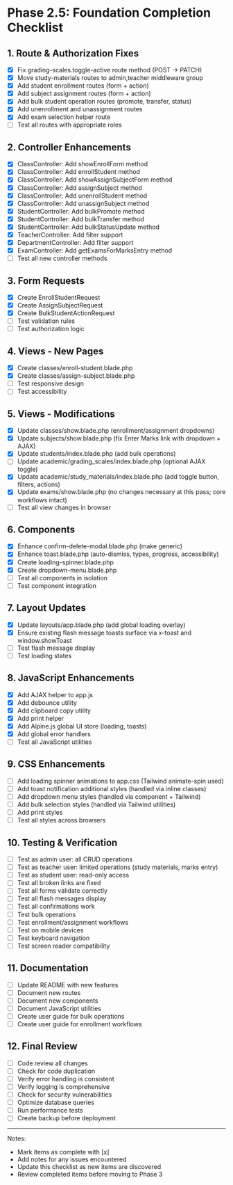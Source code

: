 # Phase 2.5: Foundation Completion Checklist

## 1. Route & Authorization Fixes
- [x] Fix grading-scales.toggle-active route method (POST → PATCH)
- [x] Move study-materials routes to admin,teacher middleware group
- [x] Add student enrollment routes (form + action)
- [x] Add subject assignment routes (form + action)
- [x] Add bulk student operation routes (promote, transfer, status)
- [x] Add unenrollment and unassignment routes
- [x] Add exam selection helper route
- [ ] Test all routes with appropriate roles

## 2. Controller Enhancements
- [x] ClassController: Add showEnrollForm method
- [x] ClassController: Add enrollStudent method
- [x] ClassController: Add showAssignSubjectForm method
- [x] ClassController: Add assignSubject method
- [x] ClassController: Add unenrollStudent method
- [x] ClassController: Add unassignSubject method
- [x] StudentController: Add bulkPromote method
- [x] StudentController: Add bulkTransfer method
- [x] StudentController: Add bulkStatusUpdate method
- [x] TeacherController: Add filter support
- [x] DepartmentController: Add filter support
- [x] ExamController: Add getExamsForMarksEntry method
- [ ] Test all new controller methods

## 3. Form Requests
- [x] Create EnrollStudentRequest
- [x] Create AssignSubjectRequest
- [x] Create BulkStudentActionRequest
- [ ] Test validation rules
- [ ] Test authorization logic

## 4. Views - New Pages
- [x] Create classes/enroll-student.blade.php
- [x] Create classes/assign-subject.blade.php
- [ ] Test responsive design
- [ ] Test accessibility

## 5. Views - Modifications
- [x] Update classes/show.blade.php (enrollment/assignment dropdowns)
- [x] Update subjects/show.blade.php (fix Enter Marks link with dropdown + AJAX)
- [x] Update students/index.blade.php (add bulk operations)
- [ ] Update academic/grading_scales/index.blade.php (optional AJAX toggle)
- [x] Update academic/study_materials/index.blade.php (add toggle button, filters, actions)
- [x] Update exams/show.blade.php (no changes necessary at this pass; core workflows intact)
- [ ] Test all view changes in browser

## 6. Components
- [x] Enhance confirm-delete-modal.blade.php (make generic)
- [x] Enhance toast.blade.php (auto-dismiss, types, progress, accessibility)
- [x] Create loading-spinner.blade.php
- [x] Create dropdown-menu.blade.php
- [ ] Test all components in isolation
- [ ] Test component integration

## 7. Layout Updates
- [x] Update layouts/app.blade.php (add global loading overlay)
- [x] Ensure existing flash message toasts surface via x-toast and window.showToast
- [ ] Test flash message display
- [ ] Test loading states

## 8. JavaScript Enhancements
- [x] Add AJAX helper to app.js
- [x] Add debounce utility
- [x] Add clipboard copy utility
- [x] Add print helper
- [x] Add Alpine.js global UI store (loading, toasts)
- [x] Add global error handlers
- [ ] Test all JavaScript utilities

## 9. CSS Enhancements
- [ ] Add loading spinner animations to app.css (Tailwind animate-spin used)
- [ ] Add toast notification additional styles (handled via inline classes)
- [ ] Add dropdown menu styles (handled via component + Tailwind)
- [ ] Add bulk selection styles (handled via Tailwind utilities)
- [ ] Add print styles
- [ ] Test all styles across browsers

## 10. Testing & Verification
- [ ] Test as admin user: all CRUD operations
- [ ] Test as teacher user: limited operations (study materials, marks entry)
- [ ] Test as student user: read-only access
- [ ] Test all broken links are fixed
- [ ] Test all forms validate correctly
- [ ] Test all flash messages display
- [ ] Test all confirmations work
- [ ] Test bulk operations
- [ ] Test enrollment/assignment workflows
- [ ] Test on mobile devices
- [ ] Test keyboard navigation
- [ ] Test screen reader compatibility

## 11. Documentation
- [ ] Update README with new features
- [ ] Document new routes
- [ ] Document new components
- [ ] Document JavaScript utilities
- [ ] Create user guide for bulk operations
- [ ] Create user guide for enrollment workflows

## 12. Final Review
- [ ] Code review all changes
- [ ] Check for code duplication
- [ ] Verify error handling is consistent
- [ ] Verify logging is comprehensive
- [ ] Check for security vulnerabilities
- [ ] Optimize database queries
- [ ] Run performance tests
- [ ] Create backup before deployment

---
Notes:
- Mark items as complete with [x]
- Add notes for any issues encountered
- Update this checklist as new items are discovered
- Review completed items before moving to Phase 3
